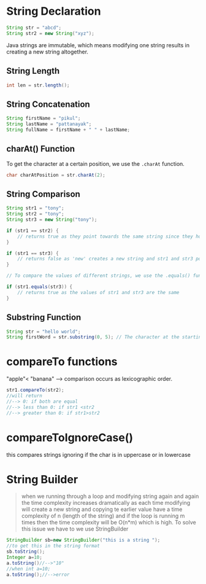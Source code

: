 # String Declaration

```java
String str = "abcd";
String str2 = new String("xyz");
```

Java strings are immutable, which means modifying one string results in creating a new string altogether.

## String Length

```java
int len = str.length();
```

## String Concatenation

```java
String firstName = "pikul";
String lastName = "pattanayak";
String fullName = firstName + " " + lastName;
```

## charAt() Function

To get the character at a certain position, we use the `.charAt` function.

```java
char charAtPosition = str.charAt(2);
```

## String Comparison

```java
String str1 = "tony";
String str2 = "tony";
String str3 = new String("tony");

if (str1 == str2) {
    // returns true as they point towards the same string since they hold the same value
}

if (str1 == str3) {
    // returns false as 'new' creates a new string and str1 and str3 point towards different strings
}

// To compare the values of different strings, we use the .equals() function.

if (str1.equals(str3)) {
    // returns true as the values of str1 and str3 are the same
}
```

## Substring Function

```java
String str = "hello world";
String firstWord = str.substring(0, 5); // The character at the starting index is included in the substring, and the character at the ending index is not included.
```

# compareTo functions

"apple"< "banana" --> comparison occurs as lexicographic order.

```java
str1.compareTo(str2);
//will return
//--> 0: if both are equal
//--> less than 0: if str1 <str2
//--> greater than 0: if str1>str2
```

# compareToIgnoreCase()

this compares strings ignoring if the char is in uppercase or in lowercase

# String Builder

> when we running through a loop and modifying string again and again the time complexity increases dramatically as each time modifying will create a new string and copying te earlier value have a time complexity of n (length of the string) and if the loop is running m times then the time complexity will be O(n\*m) which is high.
> To solve this issue we have to we use StringBuilder

```java
StringBuilder sb=new StringBuilder("this is a string ");
//to get this in the string format
sb.toString();
Integer a=10;
a.toString()//-->"10"
//when int a=10;
a.toString();//-->error
```